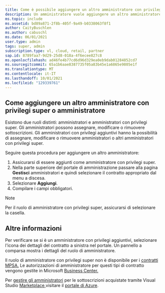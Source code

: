 ```yaml
---
title: Come è possibile aggiungere un altro amministratore con privilegi super o amministratore?
description: Un amministratore vuole aggiungere un altro amministratore al contratto.
ms.topic: include
ms.assetid: bd89a871-2f8b-405f-9a49-b0338063f8f1
author: CaityBuschlen
ms.author: cabuschl
ms.date: 06/01/2021
user.type: admin
tags: super, admin
subscription.type: vl, cloud, retail, partner
sap.id: 8789faa7-9d29-25d8-018a-4f6ecee827c8
ms.openlocfilehash: ad46fe4b77cd6d96d329ea0eb9dab01284852cd7
ms.sourcegitcommit: 65a1b6aae8387735f05a83b45e1a6865e9805e1f
ms.translationtype: MT
ms.contentlocale: it-IT
ms.lasthandoff: 10/01/2021
ms.locfileid: "129339761"
---
```

## <a name="how-to-add-another-super-admin-or-admin"></a>Come aggiungere un altro amministratore con privilegi super o amministratore

Esistono due ruoli distinti: amministratori e amministratori con privilegi super. Gli amministratori possono assegnare, modificare o rimuovere sottoscrizioni. Gli amministratori con privilegi aggiuntivi hanno la possibilità di assegnare, modificare o rimuovere amministratori o altri amministratori con privilegi super.

Seguire questa procedura per aggiungere un altro amministratore:

1. Assicurarsi di essere aggiunti come amministratore con privilegi super.
2. Nella parte superiore del portale di amministrazione passare alla pagina **Gestisci** amministratori e quindi selezionare il contratto appropriato dal menu a discesa.
3. Selezionare **Aggiungi**.
4. Compilare i campi obbligatori.

> [!NOTE]
> 
> Per il ruolo di amministratore con privilegi super, assicurarsi di selezionare la casella.

## <a name="more-information"></a>Altre informazioni

Per verificare se si è un amministratore con privilegi aggiuntivi, selezionare l'icona dei dettagli del contratto a sinistra nel portale. Un pannello a comparsa mostra i dettagli del ruolo di amministratore. 

Il ruolo di amministratore con privilegi super non è disponibile per i [contratti MPSA.](https://docs.microsoft.com/visualstudio/subscriptions/mpsa) Le autorizzazioni di amministratore per questi tipi di contratto vengono gestite in Microsoft [Business Center.](https://businessaccount.microsoft.com/Customer) 

Per [gestire gli amministratori](https://docs.microsoft.com/visualstudio/subscriptions/cloud-admin) per le sottoscrizioni acquistate tramite Visual Studio [Marketplace,](https://marketplace.visualstudio.com/subscriptions)visitare il [portale di Azure](https://portal.azure.com/).   